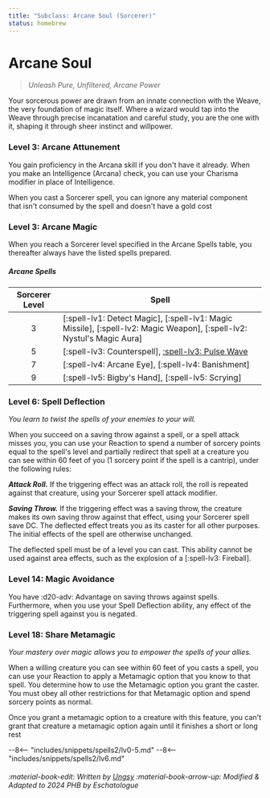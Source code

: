 ```yaml
---
title: "Subclass: Arcane Soul (Sorcerer)"
status: homebrew
---
```


<p style="display:none">
Unleash Pure, Unfiltered, Arcane Power
</p>

# Arcane Soul

> *Unleash Pure, Unfiltered, Arcane Power*

Your sorcerous power are drawn from an innate connection with the Weave, the very foundation of magic itself. Where a wizard would tap into the Weave through precise incanatation and careful study, you are the one with it, shaping it through sheer instinct and willpower.

### Level 3: Arcane Attunement

You gain proficiency in the Arcana skill if you don't have it already. When you make an Intelligence (Arcana) check, you can use your Charisma modifier in place of Intelligence. 

When you cast a Sorcerer spell, you can ignore any material component that isn't consumed by the spell and doesn't have a gold cost

### Level 3: Arcane Magic

When you reach a Sorcerer level specified in the Arcane Spells table, you thereafter always have the listed spells prepared.

##### Arcane Spells
| Sorcerer Level | Spell |
|:-:|---|
| 3 | [:spell-lv1: Detect Magic], [:spell-lv1: Magic Missile], [:spell-lv2: Magic Weapon], [:spell-lv2: Nystul's Magic Aura] |
| 5 | [:spell-lv3: Counterspell], [:spell-lv3: Pulse Wave](../../spells/description/additional/dunamancy.md#pulse-wave) |
| 7 | [:spell-lv4: Arcane Eye], [:spell-lv4: Banishment] |
| 9 | [:spell-lv5: Bigby's Hand], [:spell-lv5: Scrying] |

### Level 6: Spell Deflection

*You learn to twist the spells of your enemies to your will.* 

When you succeed on a saving throw against a spell, or a spell attack misses you, you can use your Reaction to spend a number of sorcery points equal to the spell's level and partially redirect that spell at a creature you can see within 60 feet of you (1 sorcery point if the spell is a cantrip), under the following rules:

***Attack Roll.*** If the triggering effect was an attack roll, the roll is repeated against that creature, using your Sorcerer spell attack modifier. 

***Saving Throw.*** If the triggering effect was a saving throw, the creature makes its own saving throw against that effect, using your Sorcerer spell save DC. The deflected effect treats you as its caster for all other purposes. The initial effects of the spell are otherwise unchanged.

The deflected spell must be of a level you can cast. This ability cannot be used against area effects, such as the explosion of a [:spell-lv3: Fireball].

### Level 14: Magic Avoidance

You have :d20-adv: Advantage on saving throws against spells. Furthermore, when you use your Spell Deflection ability, any effect of the triggering spell against you is negated.

### Level 18: Share Metamagic

*Your mastery over magic allows you to empower the spells of your allies.*

When a willing creature you can see within 60 feet of you casts a spell, you can use your Reaction to apply a Metamagic option that you know to that spell. You determine how to use the Metamagic option you grant the caster. You must obey all other restrictions for that Metamagic option and spend sorcery points as normal.

Once you grant a metamagic option to a creature with this feature, you can't grant that creature a metamagic option again until it finishes a short or long rest

--8<-- "includes/snippets/spells2/lv0-5.md"
--8<-- "includes/snippets/spells2/lv6.md"

###### :material-book-edit: Written by [*Ungsy*](https://www.gmbinder.com/share/-MseG602S4oVxuRROJle/-MuG9-FUws2E9PRYM1OL) :material-book-arrow-up: Modified & Adapted to 2024 PHB by *Eschatologue*